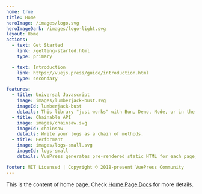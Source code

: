```yaml
---
home: true
title: Home
heroImage: /images/logo.svg
heroImageDark: /images/logo-light.svg
layout: Home
actions:
  - text: Get Started
    link: /getting-started.html
    type: primary

  - text: Introduction
    link: https://vuejs.press/guide/introduction.html
    type: secondary

features:
  - title: Universal Javascript
    image: images/lumberjack-bust.svg
    imageId: lumberjack-bust
    details: This library "just works" with Bun, Deno, Node, or in the Browser.
  - title: Chainable API
    image: images/chainsaw.svg
    imageId: chainsaw
    details: Write your logs as a chain of methods.
  - title: Performant
    image: images/logs-small.svg
    imageId: logs-small
    details: VuePress generates pre-rendered static HTML for each page, and runs as an SPA once a page is loaded.

footer: MIT Licensed | Copyright © 2018-present VuePress Community
---
```


This is the content of home page. Check [Home Page Docs][default-theme-home] for more details.

[default-theme-home]: https://vuejs.press/reference/default-theme/frontmatter.html#home-page
